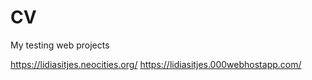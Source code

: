 # CV
My testing web projects

https://lidiasitjes.neocities.org/ 
https://lidiasitjes.000webhostapp.com/
